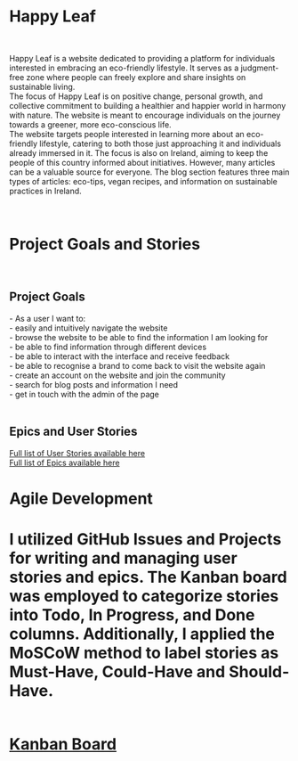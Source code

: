 <h1>Happy Leaf</h1>
<br>
<p>Happy Leaf is a website dedicated to providing a platform for individuals interested in embracing an eco-friendly lifestyle. It serves as a judgment-free zone where people can freely explore and share insights on sustainable living. <br>
The focus of Happy Leaf is on positive change, personal growth, and collective commitment to building a healthier and happier world in harmony with nature. The website is meant to encourage individuals on the journey towards a greener, more eco-conscious life. <br>
The website targets people interested in learning more about an eco-friendly lifestyle, catering to both those just approaching it and individuals already immersed in it. The focus is also on Ireland, aiming to keep the people of this country informed about initiatives. However, many articles can be a valuable source for everyone. The blog section features three main types of articles: eco-tips, vegan recipes, and information on sustainable practices in Ireland.</p>
<br>

<h1>Project Goals and Stories</h1>
<br>
<h2>Project Goals</h2>
- As a user I want to:<br>
  - easily and intuitively navigate the website<br>
  - browse the website to be able to find the information I am looking for<br>
  - be able to find information through different devices<br>
  - be able to interact with the interface and receive feedback<br>
  - be able to recognise a brand to come back to visit the website again<br>
  - create an account on the website and join the community<br>
  - search for blog posts and information I need<br>
  - get in touch with the admin of the page<br>
<br>
<h2>Epics and User Stories</h2>
<a href="https://github.com/MidoriSusanna/Happy-Leaf/issues?q=is%3Aissue+is%3Aopen">Full list of User Stories available here</a><br>
<a href="https://github.com/MidoriSusanna/Happy-Leaf/milestones">Full list of Epics available here</a><br>

<h1>Agile Development<h1>
<p>I utilized GitHub Issues and Projects for writing and managing user stories and epics. The Kanban board was employed to categorize stories into Todo, In Progress, and Done columns. Additionally, I applied the MoSCoW method to label stories as Must-Have, Could-Have and Should-Have.</p><br>
<a href="https://github.com/users/MidoriSusanna/projects/1">Kanban Board</a><br>


